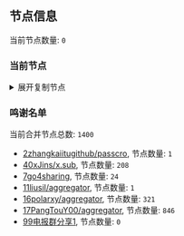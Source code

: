 
## 节点信息
当前节点数量: `0`
### 当前节点
<details>
  <summary>展开复制节点</summary>

    

</details>

### 鸣谢名单
当前合并节点总数: `1400`
- [2zhangkaiitugithub/passcro](https://github.com/zhangkaiitugithub/passcro), 节点数量: `1`
- [40xJins/x.sub](https://github.com/0xJins/x.sub), 节点数量: `208`
- [7go4sharing](https://github.com/go4sharing), 节点数量: `24`
- [11liusil/aggregator](https://github.com/liusil/aggregator), 节点数量: `1`
- [16polarxy/aggregator](https://github.com/polarxy/aggregator), 节点数量: `321`
- [17PangTouY00/aggregator](https://github.com/PangTouY00/aggregator), 节点数量: `846`
- [99电报群分享1](https://github.com/cdddbc/getAirport), 节点数量: `0`


